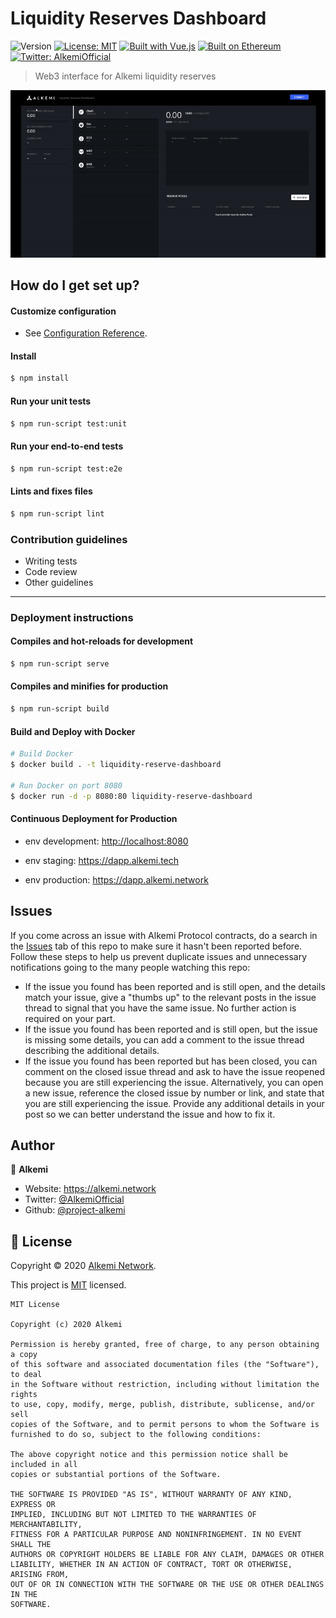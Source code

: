 # Liquidity Reserves Dashboard

![Version](https://img.shields.io/badge/version-1.0.0-blue.svg?cacheSeconds=2592000)
[![License: MIT](https://img.shields.io/badge/License-MIT-yellow.svg)](https://opensource.org/licenses/MIT)
[![Built with Vue.js](https://img.shields.io/badge/Vue.js-black?style=flat&logo=vue.js)](https://alkemi.atlassian.net/wiki/spaces/ARCH/pages/42139840/Switchboard)
[![Built on Ethereum](https://img.shields.io/badge/web3.js-blue?style=flat&logo=ethereum)](https://alkemi.atlassian.net/wiki/spaces/ARCH/pages/42139840/Switchboard)
[![Twitter: AlkemiOfficial](https://img.shields.io/twitter/follow/AlkemiOfficial.svg?style=social)](https://twitter.com/AlkemiOfficial)

> Web3 interface for Alkemi liquidity reserves

![Liquidity Dashboard](/docs/assets/liquidity-dashboard2.gif)

## How do I get set up?

#### Customize configuration

-   See [Configuration Reference](https://cli.vuejs.org/config/).

#### Install

```bash
$ npm install
```

#### Run your unit tests

```bash
$ npm run-script test:unit
```

#### Run your end-to-end tests

```bash
$ npm run-script test:e2e
```

#### Lints and fixes files

```bash
$ npm run-script lint
```

### Contribution guidelines

-   Writing tests
-   Code review
-   Other guidelines

* * *

### Deployment instructions

#### Compiles and hot-reloads for development

```bash
$ npm run-script serve
```

#### Compiles and minifies for production

```bash
$ npm run-script build
```

#### Build and Deploy with Docker

```bash
# Build Docker
$ docker build . -t liquidity-reserve-dashboard

# Run Docker on port 8080
$ docker run -d -p 8080:80 liquidity-reserve-dashboard
```

#### Continuous Deployment for Production

-   env development: <http://localhost:8080>

-   env staging: <https://dapp.alkemi.tech>

-   env production: <https://dapp.alkemi.network>

## Issues

If you come across an issue with Alkemi Protocol contracts, do a search in the [Issues](https://github.com/project-alkemi/alkemi-protocol/issues) tab of this repo to make sure it hasn't been reported before. Follow these steps to help us prevent duplicate issues and unnecessary notifications going to the many people watching this repo:

-   If the issue you found has been reported and is still open, and the details match your issue, give a "thumbs up" to the relevant posts in the issue thread to signal that you have the same issue. No further action is required on your part.
-   If the issue you found has been reported and is still open, but the issue is missing some details, you can add a comment to the issue thread describing the additional details.
-   If the issue you found has been reported but has been closed, you can comment on the closed issue thread and ask to have the issue reopened because you are still experiencing the issue. Alternatively, you can open a new issue, reference the closed issue by number or link, and state that you are still experiencing the issue. Provide any additional details in your post so we can better understand the issue and how to fix it.

## Author

👤 **Alkemi**

-   Website: <https://alkemi.network>
-   Twitter: [@AlkemiOfficial](https://twitter.com/AlkemiOfficial)
-   Github: [@project-alkemi](https://github.com/project-alkemi)

## 📝 License

Copyright © 2020 [Alkemi Network](https://github.com/project-alkemi).

This project is [MIT](https://opensource.org/licenses/MIT) licensed.

    MIT License

    Copyright (c) 2020 Alkemi

    Permission is hereby granted, free of charge, to any person obtaining a copy
    of this software and associated documentation files (the "Software"), to deal
    in the Software without restriction, including without limitation the rights
    to use, copy, modify, merge, publish, distribute, sublicense, and/or sell
    copies of the Software, and to permit persons to whom the Software is
    furnished to do so, subject to the following conditions:

    The above copyright notice and this permission notice shall be included in all
    copies or substantial portions of the Software.

    THE SOFTWARE IS PROVIDED "AS IS", WITHOUT WARRANTY OF ANY KIND, EXPRESS OR
    IMPLIED, INCLUDING BUT NOT LIMITED TO THE WARRANTIES OF MERCHANTABILITY,
    FITNESS FOR A PARTICULAR PURPOSE AND NONINFRINGEMENT. IN NO EVENT SHALL THE
    AUTHORS OR COPYRIGHT HOLDERS BE LIABLE FOR ANY CLAIM, DAMAGES OR OTHER
    LIABILITY, WHETHER IN AN ACTION OF CONTRACT, TORT OR OTHERWISE, ARISING FROM,
    OUT OF OR IN CONNECTION WITH THE SOFTWARE OR THE USE OR OTHER DEALINGS IN THE
    SOFTWARE.
